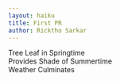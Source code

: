 ```yaml
---
layout: haiku
title: First PR
author: Ricktho Sarkar
---
```

Tree Leaf in Springtime<br>
Provides Shade of Summertime<br>
Weather Culminates<br>